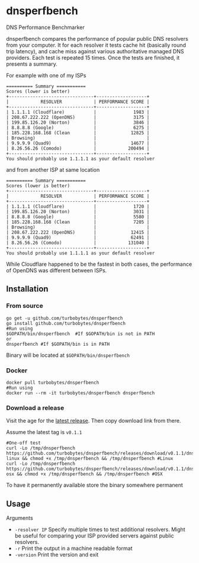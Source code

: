 # dnsperfbench
DNS Performance Benchmarker

dnsperfbench compares the performance of popular public DNS resolvers from your computer. It for each resolver it tests cache hit (basically round trip latency), and cache miss against various authoritative managed DNS providers. Each test is repeated 15 times. Once the tests are finished, it presents a summary.

For example with one of my ISPs

```
========== Summary ===========
Scores (lower is better)
+--------------------------------+-------------------+
|            RESOLVER            | PERFORMANCE SCORE |
+--------------------------------+-------------------+
| 1.1.1.1 (Cloudflare)           |              1983 |
| 208.67.222.222 (OpenDNS)       |              3175 |
| 199.85.126.20 (Norton)         |              3846 |
| 8.8.8.8 (Google)               |              6275 |
| 185.228.168.168 (Clean         |             12825 |
| Browsing)                      |                   |
| 9.9.9.9 (Quad9)                |             14677 |
| 8.26.56.26 (Comodo)            |            200494 |
+--------------------------------+-------------------+
You should probably use 1.1.1.1 as your default resolver
```

and from another ISP at same location

```
========== Summary ===========
Scores (lower is better)
+--------------------------------+-------------------+
|            RESOLVER            | PERFORMANCE SCORE |
+--------------------------------+-------------------+
| 1.1.1.1 (Cloudflare)           |              1720 |
| 199.85.126.20 (Norton)         |              3031 |
| 8.8.8.8 (Google)               |              5580 |
| 185.228.168.168 (Clean         |              7205 |
| Browsing)                      |                   |
| 208.67.222.222 (OpenDNS)       |             12415 |
| 9.9.9.9 (Quad9)                |             62491 |
| 8.26.56.26 (Comodo)            |            131040 |
+--------------------------------+-------------------+
You should probably use 1.1.1.1 as your default resolver
```

While Cloudflare happened to be the fastest in both cases, the performance of OpenDNS was different between ISPs.

## Installation

### From source

```
go get -u github.com/turbobytes/dnsperfbench
go install github.com/turbobytes/dnsperfbench
#Run using
$GOPATH/bin/dnsperfbench  #If $GOPATH/bin is not in PATH
or
dnsperfbench #If $GOPATH/bin is in PATH
```

Binary will be located at `$GOPATH/bin/dnsperfbench`

### Docker

```
docker pull turbobytes/dnsperfbench
#Run using
docker run --rm -it turbobytes/dnsperfbench dnsperfbench
```

### Download a release

Visit the age for the [latest release](https://github.com/turbobytes/dnsperfbench/releases/latest). Then copy download link from there.

Assume the latest tag is `v0.1.1`

```
#One-off test
curl -Lo /tmp/dnsperfbench https://github.com/turbobytes/dnsperfbench/releases/download/v0.1.1/dnsperfbench-linux && chmod +x /tmp/dnsperfbench && /tmp/dnsperfbench #Linux
curl -Lo /tmp/dnsperfbench https://github.com/turbobytes/dnsperfbench/releases/download/v0.1.1/dnsperfbench-osx && chmod +x /tmp/dnsperfbench && /tmp/dnsperfbench #OSX
```

To have it permanently available store the binary somewhere permanent

## Usage

Arguments

- `-resolver IP` Specify multiple times to test additional resolvers. Might be useful for comparing your ISP provided servers against public resolvers.
- `-r` Print the output in a machine readable format
- `-version` Print the version and exit
